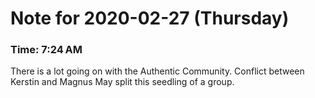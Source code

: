 # Note for 2020-02-27 (Thursday)
### Time: 7:24 AM

There is a lot going on with the Authentic Community. Conflict between Kerstin and Magnus May split this seedling of a group.

